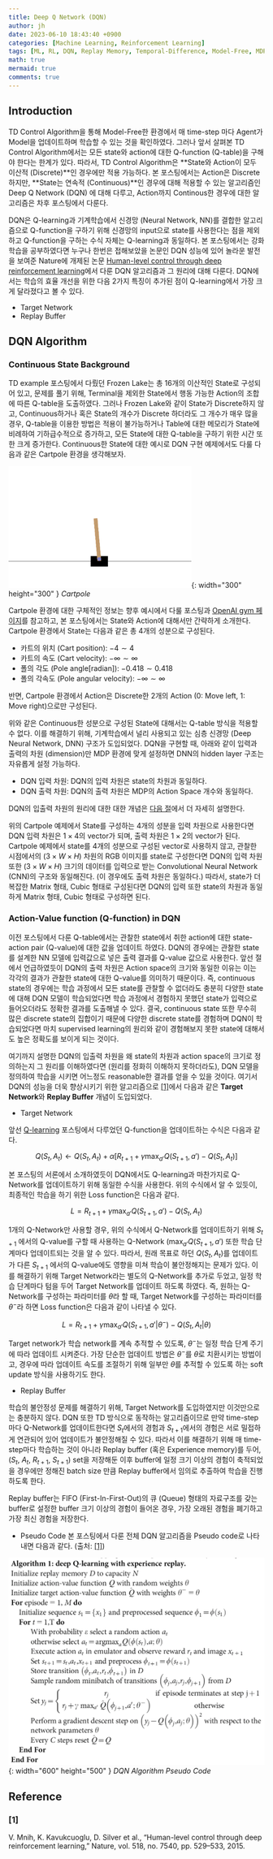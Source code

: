 ```yaml
---
title: Deep Q Network (DQN)
author: jh
date: 2023-06-10 18:43:40 +0900
categories: [Machine Learning, Reinforcement Learning]
tags: [ML, RL, DQN, Replay Memory, Temporal-Difference, Model-Free, MDP, Optimal Policy, Action-Value Function, Q-function, Bellman Equation, Off-policy]
math: true
mermaid: true
comments: true
---
```


## Introduction

TD Control Algorithm을 통해 Model-Free한 환경에서 매 time-step 마다 Agent가 Model을 업데이트하며 학습할 수 있는 것을 확인하였다. 
그러나 앞서 살펴본 TD Control Algorithm에서는 모든 state와 action에 대한 Q-function (Q-table)을 구해야 한다는 한계가 있다.
따라서, TD Control Algorithm은 **State와 Action이 모두 이산적 (Discrete)**인 경우에만 적용 가능하다. 
본 포스팅에서는 Action은 Discrete 하지만, **State는 연속적 (Continuous)**인 경우에 대해 적용할 수 있는 알고리즘인 Deep Q Network (DQN) 에 대해 다루고, Action까지 Continous한 경우에 대한 알고리즘은 차후 포스팅에서 다룬다.

DQN은 Q-learning과 기계학습에서 신경망 (Neural Network, NN)를 결합한 알고리즘으로 Q-function을 구하기 위해 신경망의 input으로 state를 사용한다는 점을 제외하고 Q-function을 구하는 수식 자체는 Q-learning과 동일하다.
본 포스팅에서는 강화학습을 공부하였다면 누구나 한번은 접해보았을 논문인 DQN 성능에 있어 놀라운 발전을 보여준 Nature에 개제된 논문 [Human-level control through deep reinforcement learning](#1)에서 다룬 DQN 알고리즘과 그 원리에 대해 다룬다.
DQN에서는 학습의 효율 개선을 위한 다음 2가지 특징이 추가된 점이 Q-learning에서 가장 크게 달라졌다고 볼 수 있다.

- Target Network
- Replay Buffer

## DQN Algorithm

### Continuous State Background

TD example 포스팅에서 다뤘던 Frozen Lake는 총 16개의 이산적인 State로 구성되어 있고, 문제를 풀기 위해, Terminal을 제외한 State에서 행동 가능한 Action의 조합에 따른 Q-table을 도출하였다.
그러나 Frozen Lake와 같이 State가 Discrete하지 않고, Continuous하거나 혹은 State의 개수가 Discrete 하더라도 그 개수가 매우 많을 경우, Q-table을 이용한 방법은 적용이 불가능하거나 Table에 대한 메모리가 State에 비례하여 기하급수적으로 증가하고, 모든 State에 대한 Q-table을 구하기 위한 시간 또한 크게 증가한다. 
Continuous한 State에 대한 예시로 DQN 구현 예제에서도 다룰 다음과 같은 Cartpole 환경을 생각해보자. 

![cartpole-env](/assets/img/posts/dqn/cartpole_env.png){: width="300" height="300" }
_Cartpole_

Cartpole 환경에 대한 구체적인 정보는 향후 예시에서 다룰 포스팅과 [OpenAI gym 페이지](https://www.gymlibrary.dev/environments/classic_control/cart_pole/)를 참고하고, 본 포스팅에서는 State와 Action에 대해서만 간략하게 소개한다.
Cartpole 환경에서 State는 다음과 같은 총 4개의 성분으로 구성된다. 

- 카트의 위치 (Cart position): $-4 \sim 4$
- 카트의 속도 (Cart velocity): $-\infty \sim \infty$
- 폴의 각도 (Pole angle[radian]): $-0.418 \sim 0.418$ 
- 폴의 각속도 (Pole angular velocity): $-\infty \sim \infty$

반면, Cartpole 환경에서 Action은 Discrete한 2개의 Action (0: Move left, 1: Move right)으로만 구성된다.

위와 같은 Continuous한 성분으로 구성된 State에 대해서는 Q-table 방식을 적용할 수 없다. 
이를 해결하기 위해, 기계학습에서 널리 사용되고 있는 심층 신경망 (Deep Neural Network, DNN) 구조가 도입되었다.
DQN을 구현할 때, 아래와 같이 입력과 출력의 차원 (dimension)만 MDP 환경에 맞게 설정하면 DNN의 hidden layer 구조는 자유롭게 설정 가능하다. 

- DQN 입력 차원: DQN의 입력 차원은 state의 차원과 동일하다.
- DQN 출력 차원: DQN의 출력 차원은 MDP의 Action Space 개수와 동일하다. 

DQN의 입출력 차원의 원리에 대한 대한 개념은 [다음 절](#action-value-function-q-function-in-dqn)에서 더 자세히 설명한다.

위의 Cartpole 예제에서 State를 구성하는 4개의 성분을 입력 차원으로 사용한다면 DQN 입력 차원은 $1 \times 4$의 vector가 되며, 출력 차원은 $1 \times 2$의 vector가 된다.
Cartpole 예제에서 state를 4개의 성분으로 구성된 vector로 사용하지 않고, 관찰한 시점에서의 ($3 \times W \times H$) 차원의 RGB 이미지를 state로 구성한다면 DQN의 입력 차원 또한 ($3 \times W \times H$) 크기의 데이터를 입력으로 받는 Convolutional Neural Network (CNN)의 구조와 동일해진다. (이 경우에도 출력 차원은 동일하다.)
따라서, state가 더 복잡한 Matrix 형태, Cubic 형태로 구성된다면 DQN의 입력 또한 state의 차원과 동일하게 Matrix 형태, Cubic 형태로 구성하면 된다.

### Action-Value function (Q-function) in DQN

이전 포스팅에서 다룬 Q-table에서는 관찰한 state에서 취한 action에 대한 state-action pair (Q-value)에 대한 값을 업데이트 하였다.
DQN의 경우에는 관찰한 state를 설계한 NN 모델에 입력값으로 넣은 출력 결과를 Q-value 값으로 사용한다.
앞선 절에서 언급하였듯이 DQN의 출력 차원은 Action space의 크기와 동일한 이유는 이는 각각의 결과가 관찰한 state에 대한 Q-value를 의미하기 때문이다.
즉, continuous state의 경우에는 학습 과정에서 모든 state를 관찰할 수 없더라도 충분히 다양한 state에 대해 DQN 모델이 학습되었다면 학습 과정에서 경험하지 못했던 state가 입력으로 들어오더라도 정확한 결과를 도출해낼 수 있다.
결국, continuous state 또한 무수히 많은 discrete state의 집합이기 때문에 다양한 discrete state를 경험하며 DQN이 학습되었다면 마치 supervised learning의 원리와 같이 경험해보지 못한 state에 대해서도 높은 정확도를 보이게 되는 것이다.    

여기까지 설명한 DQN의 입출력 차원을 왜 state의 차원과 action space의 크기로 정의하는지 그 원리를 이해하였다면 (원리를 정화히 이해하지 못하더라도), DQN 모델을 정의하여 학습을 시키면 어느정도 reasonable한 결과를 얻을 수 있을 것이다. 
여기서 DQN의 성능을 더욱 향상시키기 위한 알고리즘으로 [[1]](#1)에서 다음과 같은 **Target Network**와 **Replay Buffer** 개념이 도입되었다.

- Target Network

앞선 [Q-learning](https://friendlyvillain.github.io/posts/temporal-difference/#q-learning-off-policy-td-control-algorithm) 포스팅에서 다루었던 Q-function을 업데이트하는 수식은 다음과 같다. 

$$
Q(S_t, A_t) \leftarrow Q(S_t, A_t) + \alpha \left[ R_{t+1} + \gamma \max_{a'}Q(S_{t+1}, a') - Q(S_t, A_t) \right]
$$

본 포스팅의 서론에서 소개하였듯이 DQN에서도 Q-learning과 마찬가지로 Q-Network를 업데이트하기 위해 동일한 수식을 사용한다. 
위의 수식에서 알 수 있듯이, 최종적인 학습을 하기 위한 Loss function은 다음과 같다.

$$
L = R_{t+1} + \gamma \max_{a'}Q(S_{t+1}, a') - Q(S_t, A_t)
$$

1개의 Q-Network만 사용할 경우, 위의 수식에서 Q-Network를 업데이트하기 위해 $S_{t+1}$ 에서의 Q-value를 구할 때 사용하는 Q-Network ($\max_{a'}Q(S_{t+1}, a'$) 또한 학습 단계마다 업데이트되는 것을 알 수 있다.
따라서, 원래 목표로 하던 $Q(S_t, A_t)$를 업데이트가 다른 $S_{t+1}$ 에서의 Q-value에도 영향을 미쳐 학습이 불안정해지는 문제가 있다. 
이를 해결하기 위해 Target Network라는 별도의 Q-Network를 추가로 두었고, 일정 학습 단계마다 텀을 두어 Target Network를 업데이트 하도록 하였다. 
즉, 원하는 Q-Network를 구성하는 파라미터를 $\theta$라 할 때, Target Network를 구성하는 파라미터를 $\theta^{-}$라 하면 Loss function은 다음과 같이 나타낼 수 있다.

$$
L = R_{t+1} + \gamma \max_{a'}Q(S_{t+1}, a' | \theta^{-}) - Q(S_t, A_t | \theta)
$$

Target network가 학습 network를 계속 추적할 수 있도록, $\theta^{-}$는 일정 학습 단계 주기에 따라 업데이트 시켜준다. 
가장 단순한 업데이트 방법은 $\theta^{-}$를 $\theta$로 치환시키는 방법이고, 경우에 따라 업데이트 속도를 조절하기 위해 일부만 $\theta$를 추적할 수 있도록 하는 soft update 방식을 사용하기도 한다. 

- Replay Buffer

학습의 불안정성 문제를 해결하기 위해, Target Network를 도입하였지만 이것만으로는 충분하지 않다. 
DQN 또한 TD 방식으로 동작하는 알고리즘이므로 만약 time-step마다 Q-Network를 업데이트한다면 $S_t$에서의 경험과 $S_{t+1}$에서의 경험은 서로 밀접하게 연관되어 있어 업데이트가 불안정해질 수 있다. 
따라서 이를 해결하기 위해 매 time-step마다 학습하는 것이 아니라 Replay buffer (혹은 Experience memory)를 두어, ($S_t$, $A_t$, $R_{t+1}$, $S_{t+1}$) set을 저장해둔 이후 buffer에 일정 크기 이상의 경험이 축적되었을 경우에만 정해진 batch size 만큼 Replay buffer에서 임의로 추출하여 학습을 진행하도록 한다. 

Replay buffer는 FIFO (First-In-First-Out)의 큐 (Queue) 형태의 자료구조를 갖는 buffer로 설정한 buffer 크기 이상의 경험이 들어온 경우, 가장 오래된 경험을 폐기하고 가장 최신 경험을 저장한다. 


- Pseudo Code
본 포스팅에서 다룬 전체 DQN 알고리즘을 Pseudo code로 나타내면 다음과 같다. (출처: [[1]](#1))

![dqn-algorithm](/assets/img/posts/dqn/dqn_algo.png){: width="600" height="500" }
_DQN Algorithm Pseudo Code_


## Reference
### [1] 
V. Mnih, K. Kavukcuoglu, D. Silver et al., “Human-level control through deep reinforcement learning,” Nature, vol. 518, no. 7540, pp. 529–533, 2015.